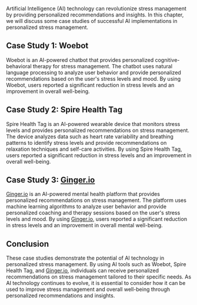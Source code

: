 

Artificial Intelligence (AI) technology can revolutionize stress management by providing personalized recommendations and insights. In this chapter, we will discuss some case studies of successful AI implementations in personalized stress management.

Case Study 1: Woebot
--------------------

Woebot is an AI-powered chatbot that provides personalized cognitive-behavioral therapy for stress management. The chatbot uses natural language processing to analyze user behavior and provide personalized recommendations based on the user's stress levels and mood. By using Woebot, users reported a significant reduction in stress levels and an improvement in overall well-being.

Case Study 2: Spire Health Tag
------------------------------

Spire Health Tag is an AI-powered wearable device that monitors stress levels and provides personalized recommendations on stress management. The device analyzes data such as heart rate variability and breathing patterns to identify stress levels and provide recommendations on relaxation techniques and self-care activities. By using Spire Health Tag, users reported a significant reduction in stress levels and an improvement in overall well-being.

Case Study 3: [Ginger.io](http://Ginger.io)
-------------------------------------------

[Ginger.io](http://Ginger.io) is an AI-powered mental health platform that provides personalized recommendations on stress management. The platform uses machine learning algorithms to analyze user behavior and provide personalized coaching and therapy sessions based on the user's stress levels and mood. By using [Ginger.io](http://Ginger.io), users reported a significant reduction in stress levels and an improvement in overall mental well-being.

Conclusion
----------

These case studies demonstrate the potential of AI technology in personalized stress management. By using AI tools such as Woebot, Spire Health Tag, and [Ginger.io](http://Ginger.io), individuals can receive personalized recommendations on stress management tailored to their specific needs. As AI technology continues to evolve, it is essential to consider how it can be used to improve stress management and overall well-being through personalized recommendations and insights.
